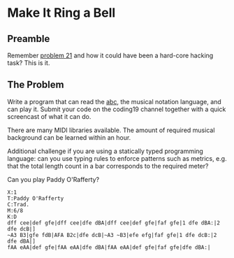 # Make It Ring a Bell

## Preamble
Remember [problem 21](./problem21) and how it could have been a hard-core hacking task? This is it.

## The Problem

Write a program that can read the [abc](abcnotation.com/blog/2010/01/31/how-to-understand-abc-the-basics/), the musical notation language, and can play it. Submit your code on the coding19 channel together with a quick screencast of what it can do.

There are many MIDI libraries available. The amount of required musical background can be learned within an hour. 

Additional challenge if you are using a statically typed programming language: can you use typing rules to enforce patterns such as metrics, e.g. that the total length count in a bar corresponds to the required meter?

Can you play Paddy O'Rafferty?

```
X:1
T:Paddy O'Rafferty
C:Trad.
M:6/8
K:D
dff cee|def gfe|dff cee|dfe dBA|dff cee|def gfe|faf gfe|1 dfe dBA:|2 dfe dcB|]
~A3 B3|gfe fdB|AFA B2c|dfe dcB|~A3 ~B3|efe efg|faf gfe|1 dfe dcB:|2 dfe dBA|]
fAA eAA|def gfe|fAA eAA|dfe dBA|fAA eAA|def gfe|faf gfe|dfe dBA:|
```
